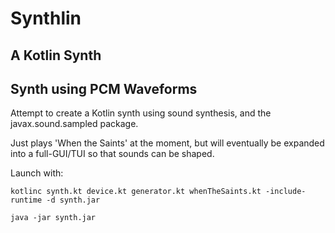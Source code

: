 # Synthlin
## A Kotlin Synth
## Synth using PCM Waveforms

Attempt to create a Kotlin synth using sound synthesis, and the javax.sound.sampled package. 

Just plays 'When the Saints' at the moment, but will eventually be expanded into a full-GUI/TUI so that sounds can be shaped.

Launch with:

```kotlinc synth.kt device.kt generator.kt whenTheSaints.kt -include-runtime -d synth.jar```

```java -jar synth.jar```

